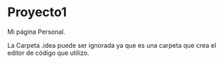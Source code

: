 # Proyecto1
Mi página Personal.

La Carpeta .idea puede ser ignorada ya que es una carpeta que crea el editor de código que utilizo.